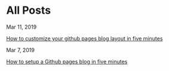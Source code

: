 # All Posts

Mar 11, 2019

[How to customize your github pages blog layout in five minutes](how-to-customize-your-github-pages-blog-layout-in-five-minutes)

Mar 7, 2019

[How to setup a Github pages blog in five minutes](https://aregsar.com/blog/2019/how-to-setup-a-github-pages-blog-in-five-minutes)

<!-- [How to setup a github pages blog with markdown](https://aregsar.com/blog/how-to-setup-a-github-pages-blog-with-markdown) -->

